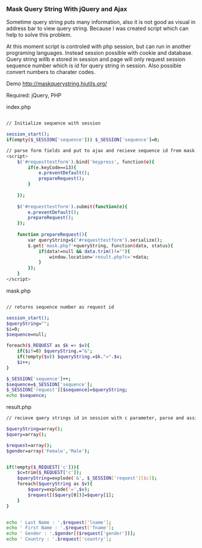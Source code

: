 ### Mask Query String With jQuery and Ajax

Sometime query string puts many information, also it is not good as visual in address bar to view query string.
Because I was created script which can help to solve this problem.

At this moment script is controled with php session, but can run in another programing languages. Instead session possible with cookie and database.
Query string willb e stored in session and page will only request session sequence number which is id for query string in session.
Also possible convert numbers to charater codes.

Demo http://maskquerystring.hiutils.org/

Required:
jQuery, PHP


index.php
```sh

// Initialize sequence with session

session_start();
if(empty($_SESSION['sequence'])) $_SESSION['sequence']=0;

```

```sh
// parse form fields and put to ajax and recieve sequence id from mask.php
<script>	
	$('#requesttestform').bind('keypress', function(e){
		if(e.keyCode==13){
			e.preventDefault();
			prepareRequest();
		}
		
	});
	
	$('#requesttestform').submit(function(e){
		e.preventDefault();
		prepareRequest();
	});
	
	function prepareRequest(){
		var queryString=$('#requesttestform').serialize();
		$.get('mask.php?'+queryString, function(data, status){
			if(data!=null && data.trim()!=""){
				window.location='result.php?c='+data;
			}
		});
	}
</script>

```
mask.php

```sh

// returns sequence number as request id

session_start();
$queryString="";
$i=0;
$sequence=null;

foreach($_REQUEST as $k => $v){
	if($i!=0) $queryString.="&";
	if(!empty($v)) $queryString.=$k."=".$v;
	$i++;
}

$_SESSION['sequence']++;
$sequence=$_SESSION['sequence'];
$_SESSION['request'][$sequence]=$queryString;
echo $sequence;

```

result.php
```sh
// recieve query strings id in session with c parameter, parse and assign to array $request 

$queryString=array();
$query=array();

$request=array();
$gender=array('Female','Male');


if(!empty($_REQUEST['c'])){
	$c=trim($_REQUEST['c']);
	$queryString=explode('&', $_SESSION['request'][$c]);
	foreach($queryString as $v){
		$query=explode('=',$v);
		$request[($query[0])]=$query[1];
	}
}


echo ' Last Name : '.$request['lname'];
echo ' First Name : '.$request['fname'];
echo ' Gender : '.$gender[($request['gender'])];
echo ' Country : '.$request['country'];

```
